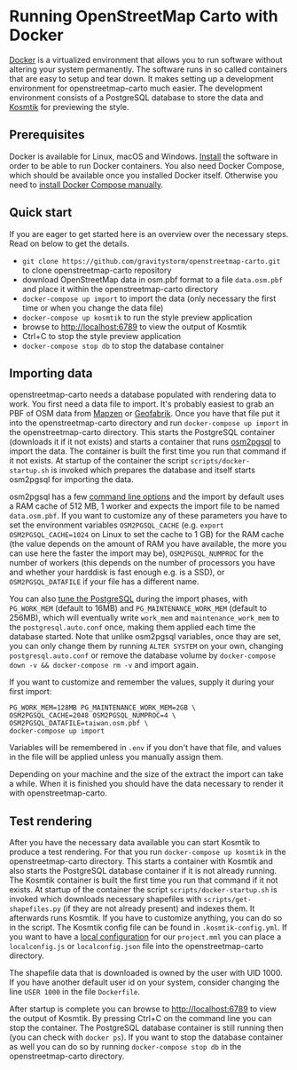 # Running OpenStreetMap Carto with Docker

[Docker](https://docker.com) is a virtualized environment that allows you to run software without altering your system permanently.
The software runs in so called containers that are easy to setup and tear down. It makes setting up a
development environment for openstreetmap-carto much easier. The development environment consists of a
PostgreSQL database to store the data and [Kosmtik](https://github.com/kosmtik/kosmtik) for previewing the style.

## Prerequisites

Docker is available for Linux, macOS and Windows. [Install](https://www.docker.com/get-docker) the software in order
to be able to run Docker containers. You also need Docker Compose, which should be available once you installed
Docker itself. Otherwise you need to [install Docker Compose manually](https://docs.docker.com/compose/install/).

## Quick start

If you are eager to get started here is an overview over the necessary steps.
Read on below to get the details.

* `git clone https://github.com/gravitystorm/openstreetmap-carto.git` to clone openstreetmap-carto repository
* download OpenStreetMap data in osm.pbf format to a file `data.osm.pbf` and place it within the openstreetmap-carto directory
* `docker-compose up import` to import the data (only necessary the first time or when you change the data file)
* `docker-compose up kosmtik` to run the style preview application
* browse to [http://localhost:6789](http://localhost:6789) to view the output of Kosmtik
* Ctrl+C to stop the style preview application
* `docker-compose stop db` to stop the database container

## Importing data

openstreetmap-carto needs a database populated with rendering data to work. You first need a data file to import.
It's probably easiest to grab an PBF of OSM data from [Mapzen](https://mapzen.com/data/metro-extracts/) or [Geofabrik](http://download.geofabrik.de/).
Once you have that file put it into the openstreetmap-carto directory and run `docker-compose up import` in the openstreetmap-carto directory.
This starts the PostgreSQL container (downloads it if it not exists) and starts a container that runs [osm2pgsql](https://github.com/openstreetmap/osm2pgsql) to import the data. The container is built the first time you run that command if it not exists.
At startup of the container the script `scripts/docker-startup.sh` is invoked which prepares the database and itself starts osm2pgsql for importing the data.

osm2pgsql has a few [command line options](https://manpages.debian.org/testing/osm2pgsql/osm2pgsql.1.en.html) and the import by default uses a RAM cache of 512 MB, 1 worker and expects the import file to be named `data.osm.pbf`. If you want to customize any of these parameters you have to set the environment variables `OSM2PGSQL_CACHE` (e.g. `export OSM2PGSQL_CACHE=1024` on Linux to set the cache to 1 GB) for the RAM cache (the value depends on the amount of RAM you have available, the more you can use here the faster the import may be), `OSM2PGSQL_NUMPROC` for the number of workers (this depends on the number of processors you have and whether your harddisk is fast enough e.g. is a SSD), or `OSM2PGSQL_DATAFILE` if your file has a different name. 

You can also [tune the PostgreSQL](https://wiki.postgresql.org/wiki/Tuning_Your_PostgreSQL_Server) during the import phases, with `PG_WORK_MEM` (default to 16MB) and `PG_MAINTENANCE_WORK_MEM` (default to 256MB), which will eventually write `work_mem` and `maintenance_work_mem` to the `postgresql.auto.conf` once, making them applied each time the database started. Note that unlike osm2pgsql variables, once thay are set, you can only change them by running `ALTER SYSTEM` on your own, changing `postgresql.auto.conf` or remove the database volume by `docker-compose down -v && docker-compose rm -v` and import again.

If you want to customize and remember the values, supply it during your first import:

```
PG_WORK_MEM=128MB PG_MAINTENANCE_WORK_MEM=2GB \
OSM2PGSQL_CACHE=2048 OSM2PGSQL_NUMPROC=4 \
OSM2PGSQL_DATAFILE=taiwan.osm.pbf \
docker-compose up import 
```

Variables will be remembered in `.env` if you don't have that file, and values in the file will be applied unless you manually assign them.

Depending on your machine and the size of the extract the import can take a while. When it is finished you should have the data necessary to render it with openstreetmap-carto.

## Test rendering

After you have the necessary data available you can start Kosmtik to produce a test rendering. For that you run `docker-compose up kosmtik` in the openstreetmap-carto directory. This starts a container with Kosmtik and also starts the PostgreSQL database container if it is not already running. The Kosmtik container is built the first time you run that command if it not exists.
At startup of the container the script `scripts/docker-startup.sh` is invoked which downloads necessary shapefiles with `scripts/get-shapefiles.py` (if they are not already present) and indexes them. It afterwards runs Kosmtik. If you have to customize anything, you can do so in the script. The Kosmtik config file can be found in `.kosmtik-config.yml`.
If you want to have a [local configuration](https://github.com/kosmtik/kosmtik#local-config) for our `project.mml` you can place a `localconfig.js` or `localconfig.json` file into the openstreetmap-carto directory.

The shapefile data that is downloaded is owned by the user with UID 1000. If you have another default user id on your system, consider changing the line `USER 1000` in the file `Dockerfile`.

After startup is complete you can browse to [http://localhost:6789](http://localhost:6789) to view the output of Kosmtik. By pressing Ctrl+C on the command line you can stop the container. The PostgreSQL database container is still running then (you can check with `docker ps`). If you want to stop the database container as well you can do so by running `docker-compose stop db` in the openstreetmap-carto directory.
